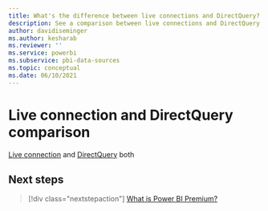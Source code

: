 ```yaml
---
title: What's the difference between live connections and DirectQuery?
description: See a comparison between live connections and DirectQuery
author: davidiseminger
ms.author: kesharab
ms.reviewer: ''
ms.service: powerbi
ms.subservice: pbi-data-sources
ms.topic: conceptual
ms.date: 06/10/2021
---
```


# Live connection and DirectQuery comparison

[Live connection](desktop-report-lifecycle-datasets.md#using-a-power-bi-service-live-connection-for-report-lifecycle-management) and [DirectQuery](refresh-data.md#datasets-in-directquery-mode) both 

## Next steps

>[!div class="nextstepaction"]
>[What is Power BI Premium?](service-premium-what-is.md)
